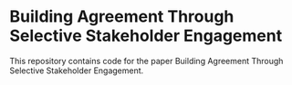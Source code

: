 # Building Agreement Through Selective Stakeholder Engagement

This repository contains code for the paper Building Agreement Through Selective
Stakeholder Engagement.
